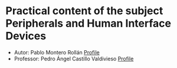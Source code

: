 # Practical content of the subject Peripherals and Human Interface Devices
* Autor: Pablo Montero Rollán [Profile](https://github.com/pabmonrol)
* Professor: Pedro Ángel Castillo Valdivieso [Profile](https://github.com/pacastillo)
